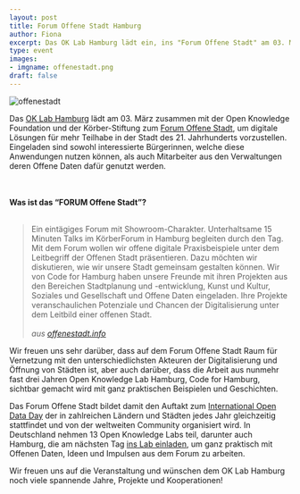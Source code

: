```yaml
---
layout: post
title: Forum Offene Stadt Hamburg
author: Fiona
excerpt: Das OK Lab Hamburg lädt ein, ins "Forum Offene Stadt" am 03. März
type: event
images:
- imgname: offenestadt.png
draft: false
---
```

![offenestadt](/blog/offenestadt.png)

<p>Das <a href="http://codefor.de/hamburg">OK Lab Hamburg</a> lädt am 03. März zusammen mit der Open Knowledge Foundation und der Körber-Stiftung zum <a href="http://offenestadt.info">Forum Offene Stadt</a>, um digitale Lösungen für mehr Teilhabe in der Stadt des 21. Jahrhunderts vorzustellen. Eingeladen sind sowohl interessierte Bürgerinnen, welche diese Anwendungen nutzen können, als auch Mitarbeiter aus den Verwaltungen deren Offene Daten dafür genutzt werden.</p>
<br>
<br>
<b>Was ist das “FORUM Offene Stadt”? </b>
<br>
<br>
<blockquote>Ein eintägiges Forum mit Showroom-Charakter. Unterhaltsame 15 Minuten Talks im KörberForum in Hamburg begleiten durch den Tag. Mit dem Forum wollen wir offene digitale Praxisbeispiele unter dem Leitbegriff der Offenen Stadt präsentieren. Dazu möchten wir diskutieren, wie wir unsere Stadt gemeinsam gestalten können. Wir von Code for Hamburg haben unsere Freunde mit ihren Projekten aus den Bereichen Stadtplanung und -entwicklung, Kunst und Kultur, Soziales und Gesellschaft und Offene Daten eingeladen. Ihre Projekte veranschaulichen Potenziale und Chancen der Digitalisierung unter dem Leitbild einer offenen Stadt.
<br>
<br>
<i>    aus <a href="http://offenestadt.info/#ueber">offenestadt.info</a></i></blockquote>

<p>Wir freuen uns sehr darüber, dass auf dem Forum Offene Stadt Raum für Vernetzung mit den unterschiedlichsten Akteuren der Digitalisierung und Öffnung von Städten ist, aber auch darüber, dass die Arbeit aus nunmehr fast drei Jahren Open Knowledge Lab Hamburg, Code for Hamburg, sichtbar gemacht wird mit ganz praktischen Beispielen und Geschichten.</p>

<p>Das Forum Offene Stadt bildet damit den Auftakt zum <a href="de.opendataday.org">International Open Data Day</a> der in zahlreichen Ländern und Städten jedes Jahr gleichzeitig stattfindet und von der weltweiten Community organisiert wird. In Deutschland nehmen 13 Open Knowledge Labs teil, darunter auch Hamburg, die am nächsten Tag <a href="http://de.opendataday.org/hamburg/">ins Lab einladen</a>, um ganz praktisch mit Offenen Daten, Ideen und Impulsen aus dem Forum zu arbeiten.</p>

<p>Wir freuen uns auf die Veranstaltung und wünschen dem OK Lab Hamburg noch viele spannende Jahre, Projekte und Kooperationen!</p>
